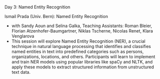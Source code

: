 Day 3: Named Entity Recognition

Ismail Prada (Univ. Bern): Named Entity Recognition
- with Sandy Aoun and Selina Galka, Teaching Assistants: Roman Bleier, Florian Atzenhofer-Baumgartner, Niklas Tscherne, Nicolas Renet, Klara Venglarova
- This session will explore Named Entity Recognition (NER), a crucial technique in natural language processing that identifies and classifies named entities in text into predefined categories such as persons, organizations, locations, and others. Participants will learn to implement and train NER models using popular libraries like spaCy and NLTK, and apply these models to extract structured information from unstructured text data.
